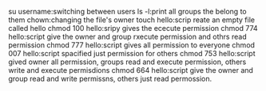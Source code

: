 su username:switching between users
ls -l:print all groups the belong to them
chown:changing the file's owner
touch hello:scrip reate an empty file called hello
chmod 100 hello:sripy gives the ececute permission
chmod 774 hello:script give the owner and group rxecute permission and othrs read permission
chmod 777 hello:script gives all permission to everyone
chmod 007 hello:script spacified just permission for others
chmod 753 hello:script gived owner all  permission, groups read and execute permission, others write and execute permisdions
chmod 664 hello:script give the owner and group  read and write permissns, others just read permossion.
